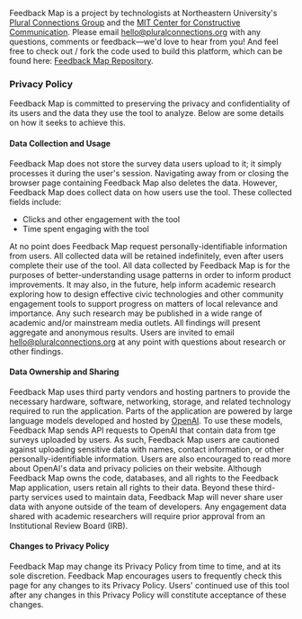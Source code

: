 Feedback Map is a project by technologists at Northeastern University's [Plural Connections Group](https://www.pluralconnections.org/) and the [MIT Center for Constructive Communication](https://ccc.mit.edu/).  Please email [hello@pluralconnections.org](mailto:hello@pluralconnections.org) with any questions, comments or feedback—we'd love to hear from you!  And feel free to check out / fork the code used to build this platform, which can be found here: [Feedback Map Repository](https://github.com/Plural-Connections/feedbackmap).

### Privacy Policy
Feedback Map is committed to preserving the privacy and confidentiality of its users and the data they use the tool to analyze.  Below are some details on how it seeks to achieve this.

#### Data Collection and Usage
Feedback Map does not store the survey data users upload to it; it simply processes it during the user's session.  Navigating away from or closing the browser page containing Feedback Map also deletes the data.  However, Feedback Map does collect data on how users use the tool.  These collected fields include:

- Clicks and other engagement with the tool
- Time spent engaging with the tool


At no point does Feedback Map request personally-identifiable information from users. All collected data will be retained indefinitely, even after users complete their use of the tool.  All data collected by Feedback Map is for the purposes of better-understanding usage patterns in order to inform product improvements.  It may also, in the future, help inform academic research exploring how to design effective civic technologies and other community engagement tools to support progress on matters of local relevance and importance.  Any such research may be published in a wide range of academic and/or mainstream media outlets. All findings will present aggregate and anonymous results.  Users are invited to email [hello@pluralconnections.org](mailto:hello@pluralconnections.org) at any point with questions about research or other findings.   

#### Data Ownership and Sharing
Feedback Map uses third party vendors and hosting partners to provide the necessary hardware, software, networking, storage, and related technology required to run the application.  Parts of the application are powered by large language models developed and hosted by [OpenAI](https://openai.com/).  To use these models, Feedback Map sends API requests to OpenAI that contain data from tge surveys uploaded by users.  As such, Feedback Map users are cautioned against uploading sensitive data with names, contact information, or other personally-identifiable information.  Users are also encouraged to read more about OpenAI's data and privacy policies on their website.  Although Feedback Map owns the code, databases, and all rights to the Feedback Map application, users retain all rights to their data. Beyond these third-party services used to maintain data, Feedback Map will never share user data with anyone outside of the team of developers.  Any engagement data shared with academic researchers will require prior approval from an Institutional Review Board (IRB). 

#### Changes to Privacy Policy
Feedback Map may change its Privacy Policy from time to time, and at its sole discretion. Feedback Map encourages users to frequently check this page for any changes to its Privacy Policy. Users' continued use of this tool after any changes in this Privacy Policy will constitute acceptance of these changes.
